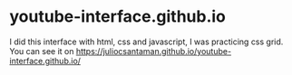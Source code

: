 # youtube-interface.github.io
I did this interface with html, css and javascript, I was practicing css grid. You can see it on https://juliocsantaman.github.io/youtube-interface.github.io/
